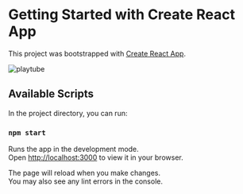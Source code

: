 # Getting Started with Create React App

This project was bootstrapped with [Create React App](https://github.com/facebook/create-react-app).

![playtube](https://user-images.githubusercontent.com/85547954/202851396-5119276c-7f68-4c48-b3ef-931112fe18ec.png)

## Available Scripts

In the project directory, you can run:

### `npm start`

Runs the app in the development mode.\
Open [http://localhost:3000](http://localhost:3000) to view it in your browser.

The page will reload when you make changes.\
You may also see any lint errors in the console.

